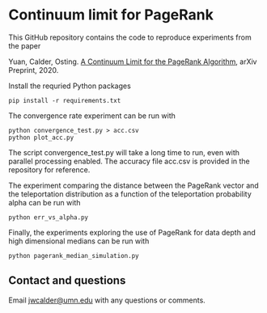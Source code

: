 # Continuum limit for PageRank

This GitHub repository contains the code to reproduce experiments from the paper 

Yuan, Calder, Osting. [A Continuum Limit for the PageRank Algorithm](https://arxiv.org/abs/2001.08973), arXiv Preprint, 2020.

Install the requried Python packages

```
pip install -r requirements.txt
```

The convergence rate experiment can be run with

```
python convergence_test.py > acc.csv
python plot_acc.py
```

The script convergence_test.py will take a long time to run, even with parallel processing enabled. The accuracy file acc.csv is provided in the repository for reference.

The experiment comparing the distance between the PageRank vector and the teleportation distribution as a function of the teleportation probability alpha can be run with

```
python err_vs_alpha.py
```

Finally, the experiments exploring the use of PageRank for data depth and high dimensional medians can be run with

```
python pagerank_median_simulation.py
```


## Contact and questions


Email <jwcalder@umn.edu> with any questions or comments.

